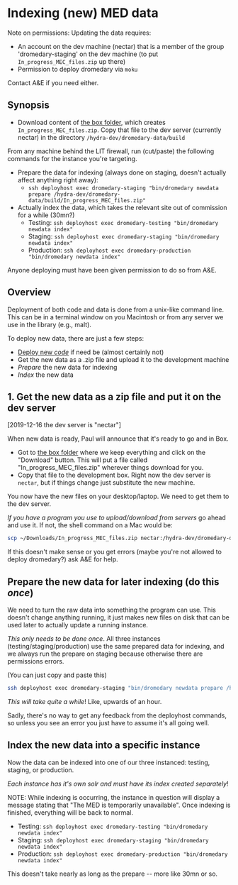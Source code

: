 # Indexing (new) MED data

Note on permissions: Updating the data requires:
  * An account on the dev machine (nectar) that is a member of the group 'dromedary-staging' on the dev machine (to 
put `In_progress_MEC_files.zip` up there) 
  * Permission to deploy dromedary via `moku`
  
Contact A&E if you need either.


## Synopsis

* Download content of [the box folder](https://umich.box.com/s/ah2imm5webu32to343p2n6xur828zi5w),
which creates `In_progress_MEC_files.zip`. Copy that file to the dev server (currently
nectar) in the directory `/hydra-dev/dromedary-data/build`

From any machine behind the LIT firewall, run (cut/paste) the following commands for
the instance you're targeting.

* Prepare the data for indexing (always done on staging, doesn't actually affect anything right away):
  * `ssh deployhost exec dromedary-staging "bin/dromedary newdata prepare /hydra-dev/dromedary-data/build/In_progress_MEC_files.zip"`
* Actually index the data, which takes the relevant site out of commission for a while (30mn?)
  * Testing: `ssh deployhost exec dromedary-testing "bin/dromedary newdata index"`
  * Staging: `ssh deployhost exec dromedary-staging "bin/dromedary newdata index"`
  * Production:  `ssh deployhost exec dromedary-production "bin/dromedary newdata index"`
  
Anyone deploying must have been given permission to do so from A&E.

## Overview

Deployment of both code and data is done from a unix-like command line. This can
be in a terminal window on you Macintosh or from any server we use in the
library (e.g., malt).

To deploy new data, there are just a few steps:

* [Deploy new _code_](docs/deploying.md) if need be (almost certainly not)
* Get the new data as a .zip file and upload it to the development machine
* _Prepare_ the new data for indexing
* _Index_ the new data

## 1. Get the new data as a zip file and put it on the dev server

[2019-12-16 the dev server is "nectar"]

When new data is ready, Paul will announce that it's ready to go
and in Box.

* Got to [the box folder](https://umich.box.com/s/ah2imm5webu32to343p2n6xur828zi5w) 
where we keep everything and click on the "Download" button. This will put a 
file called "In_progress_MEC_files.zip" wherever things download for you.
* Copy that file to the development box. Right now the dev server is `nectar`,
but if things change just substitute the new machine.

You now have the new files on your desktop/laptop. We need to get them
to the dev server. 

_If you have a program you use to upload/download from servers_ go ahead
and use it. If not, the shell command on a Mac would be:

```bash
scp ~/Downloads/In_progress_MEC_files.zip nectar:/hydra-dev/dromedary-data/build
```

If this doesn't make sense or you get errors (maybe you're not allowed to
deploy dromedary?) ask A&E for help.

## Prepare the new data for later indexing (do this *once*)

We need to turn the raw data into something the program can use. This 
doesn't change anything running, it just makes new files on disk
that can be used later to actually update a running instance.

_This only needs to be done once_. All three instances 
(testing/staging/production) use the same prepared data for indexing,
and we always run the prepare on staging because otherwise there
are permissions errors.

(You can just copy and paste this)

```bash
ssh deployhost exec dromedary-staging "bin/dromedary newdata prepare /hydra-dev/dromedary-data/build/In_progress_MEC_files.zip"
```

_This will take quite a while_! Like, upwards of an hour.

Sadly, there's no way to get any feedback from the deployhost commands, so
unless you see an error you just have to assume it's all
going well.

## Index the new data into a specific instance

Now the data can be indexed into one of our three instanced: testing, staging,
or production.

_Each instance has it's own solr and must have its index created separately_!

NOTE: While indexing is occurring, the instance in question will display a message stating that 
"The MED is temporarily unavailable". Once indexing is finished, everything 
will be back to normal.

  * Testing: `ssh deployhost exec dromedary-testing "bin/dromedary newdata index"`
  * Staging: `ssh deployhost exec dromedary-staging "bin/dromedary newdata index"`
  * Production:  `ssh deployhost exec dromedary-production "bin/dromedary newdata index"`

This doesn't take nearly as long as the prepare -- more like 30mn or so. 



